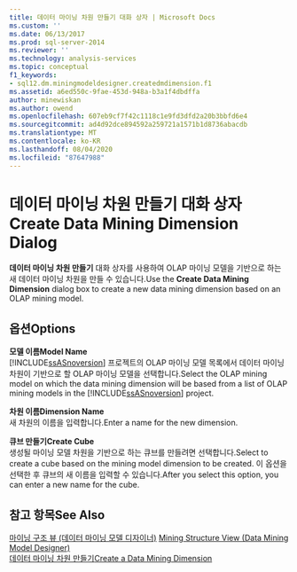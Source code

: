 ```yaml
---
title: 데이터 마이닝 차원 만들기 대화 상자 | Microsoft Docs
ms.custom: ''
ms.date: 06/13/2017
ms.prod: sql-server-2014
ms.reviewer: ''
ms.technology: analysis-services
ms.topic: conceptual
f1_keywords:
- sql12.dm.miningmodeldesigner.createdmdimension.f1
ms.assetid: a6ed550c-9fae-453d-948a-b3a1f4dbdffa
author: minewiskan
ms.author: owend
ms.openlocfilehash: 607eb9cf7f42c1118c1e9fd3dfd2a20b3bbfd6e4
ms.sourcegitcommit: ad4d92dce894592a259721a1571b1d8736abacdb
ms.translationtype: MT
ms.contentlocale: ko-KR
ms.lasthandoff: 08/04/2020
ms.locfileid: "87647988"
---
```

# <a name="create-data-mining-dimension-dialog"></a><span data-ttu-id="3bc78-102">데이터 마이닝 차원 만들기 대화 상자</span><span class="sxs-lookup"><span data-stu-id="3bc78-102">Create Data Mining Dimension Dialog</span></span>
  <span data-ttu-id="3bc78-103">**데이터 마이닝 차원 만들기** 대화 상자를 사용하여 OLAP 마이닝 모델을 기반으로 하는 새 데이터 마이닝 차원을 만들 수 있습니다.</span><span class="sxs-lookup"><span data-stu-id="3bc78-103">Use the **Create Data Mining Dimension** dialog box to create a new data mining dimension based on an OLAP mining model.</span></span>  
  
## <a name="options"></a><span data-ttu-id="3bc78-104">옵션</span><span class="sxs-lookup"><span data-stu-id="3bc78-104">Options</span></span>  
 <span data-ttu-id="3bc78-105">**모델 이름**</span><span class="sxs-lookup"><span data-stu-id="3bc78-105">**Model Name**</span></span>  
 <span data-ttu-id="3bc78-106">[!INCLUDE[ssASnoversion](../includes/ssasnoversion-md.md)] 프로젝트의 OLAP 마이닝 모델 목록에서 데이터 마이닝 차원이 기반으로 할 OLAP 마이닝 모델을 선택합니다.</span><span class="sxs-lookup"><span data-stu-id="3bc78-106">Select the OLAP mining model on which the data mining dimension will be based from a list of OLAP mining models in the [!INCLUDE[ssASnoversion](../includes/ssasnoversion-md.md)] project.</span></span>  
  
 <span data-ttu-id="3bc78-107">**차원 이름**</span><span class="sxs-lookup"><span data-stu-id="3bc78-107">**Dimension Name**</span></span>  
 <span data-ttu-id="3bc78-108">새 차원의 이름을 입력합니다.</span><span class="sxs-lookup"><span data-stu-id="3bc78-108">Enter a name for the new dimension.</span></span>  
  
 <span data-ttu-id="3bc78-109">**큐브 만들기**</span><span class="sxs-lookup"><span data-stu-id="3bc78-109">**Create Cube**</span></span>  
 <span data-ttu-id="3bc78-110">생성될 마이닝 모델 차원을 기반으로 하는 큐브를 만들려면 선택합니다.</span><span class="sxs-lookup"><span data-stu-id="3bc78-110">Select to create a cube based on the mining model dimension to be created.</span></span> <span data-ttu-id="3bc78-111">이 옵션을 선택한 후 큐브의 새 이름을 입력할 수 있습니다.</span><span class="sxs-lookup"><span data-stu-id="3bc78-111">After you select this option, you can enter a new name for the cube.</span></span>  
  
## <a name="see-also"></a><span data-ttu-id="3bc78-112">참고 항목</span><span class="sxs-lookup"><span data-stu-id="3bc78-112">See Also</span></span>  
 <span data-ttu-id="3bc78-113">[마이닝 구조 뷰 &#40;데이터 마이닝 모델 디자이너&#41;](mining-structure-view-data-mining-model-designer.md) </span><span class="sxs-lookup"><span data-stu-id="3bc78-113">[Mining Structure View &#40;Data Mining Model Designer&#41;](mining-structure-view-data-mining-model-designer.md) </span></span>  
 [<span data-ttu-id="3bc78-114">데이터 마이닝 차원 만들기</span><span class="sxs-lookup"><span data-stu-id="3bc78-114">Create a Data Mining Dimension</span></span>](data-mining/create-a-data-mining-dimension.md)  
  
  
